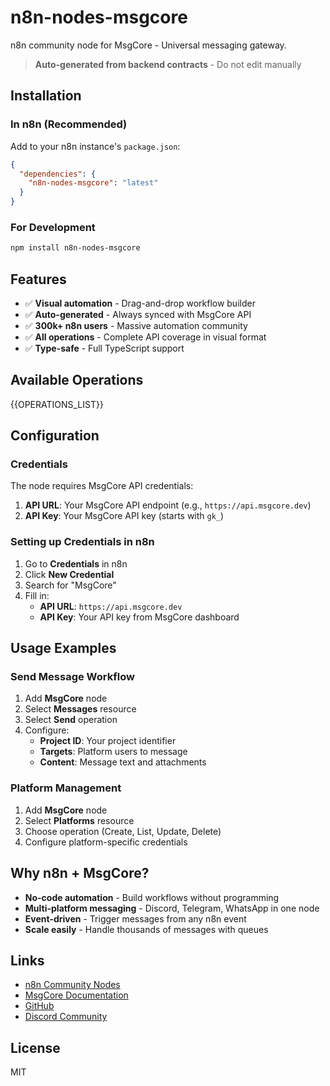 # n8n-nodes-msgcore

n8n community node for MsgCore - Universal messaging gateway.

> **Auto-generated from backend contracts** - Do not edit manually

## Installation

### In n8n (Recommended)

Add to your n8n instance's `package.json`:

```json
{
  "dependencies": {
    "n8n-nodes-msgcore": "latest"
  }
}
```

### For Development

```bash
npm install n8n-nodes-msgcore
```

## Features

- ✅ **Visual automation** - Drag-and-drop workflow builder
- ✅ **Auto-generated** - Always synced with MsgCore API
- ✅ **300k+ n8n users** - Massive automation community
- ✅ **All operations** - Complete API coverage in visual format
- ✅ **Type-safe** - Full TypeScript support

## Available Operations

{{OPERATIONS_LIST}}

## Configuration

### Credentials

The node requires MsgCore API credentials:

1. **API URL**: Your MsgCore API endpoint (e.g., `https://api.msgcore.dev`)
2. **API Key**: Your MsgCore API key (starts with `gk_`)

### Setting up Credentials in n8n

1. Go to **Credentials** in n8n
2. Click **New Credential**
3. Search for "MsgCore"
4. Fill in:
   - **API URL**: `https://api.msgcore.dev`
   - **API Key**: Your API key from MsgCore dashboard

## Usage Examples

### Send Message Workflow

1. Add **MsgCore** node
2. Select **Messages** resource
3. Select **Send** operation
4. Configure:
   - **Project ID**: Your project identifier
   - **Targets**: Platform users to message
   - **Content**: Message text and attachments

### Platform Management

1. Add **MsgCore** node
2. Select **Platforms** resource
3. Choose operation (Create, List, Update, Delete)
4. Configure platform-specific credentials

## Why n8n + MsgCore?

- **No-code automation** - Build workflows without programming
- **Multi-platform messaging** - Discord, Telegram, WhatsApp in one node
- **Event-driven** - Trigger messages from any n8n event
- **Scale easily** - Handle thousands of messages with queues

## Links

- [n8n Community Nodes](https://www.npmjs.com/package/n8n-nodes-msgcore)
- [MsgCore Documentation](https://docs.msgcore.dev)
- [GitHub](https://github.com/filipexyz/n8n-nodes-msgcore)
- [Discord Community](https://discord.gg/bQPsvycW)

## License

MIT
